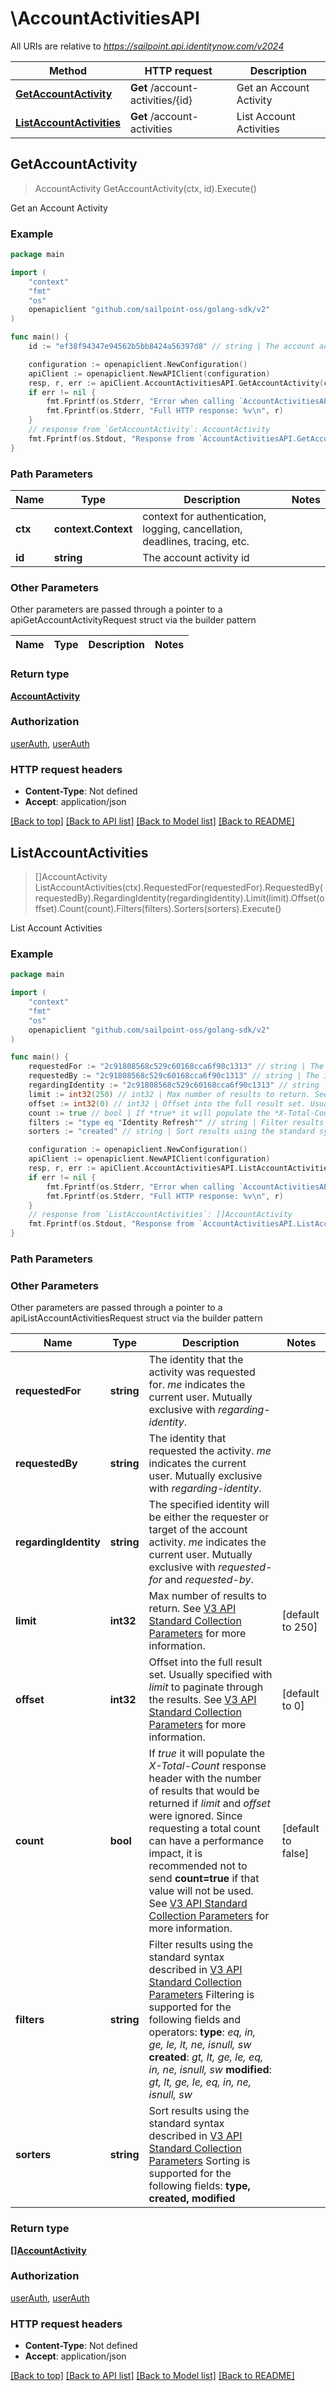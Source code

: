 # \AccountActivitiesAPI

All URIs are relative to *https://sailpoint.api.identitynow.com/v2024*

Method | HTTP request | Description
------------- | ------------- | -------------
[**GetAccountActivity**](AccountActivitiesAPI.md#GetAccountActivity) | **Get** /account-activities/{id} | Get an Account Activity
[**ListAccountActivities**](AccountActivitiesAPI.md#ListAccountActivities) | **Get** /account-activities | List Account Activities



## GetAccountActivity

> AccountActivity GetAccountActivity(ctx, id).Execute()

Get an Account Activity



### Example

```go
package main

import (
	"context"
	"fmt"
	"os"
	openapiclient "github.com/sailpoint-oss/golang-sdk/v2"
)

func main() {
	id := "ef38f94347e94562b5bb8424a56397d8" // string | The account activity id

	configuration := openapiclient.NewConfiguration()
	apiClient := openapiclient.NewAPIClient(configuration)
	resp, r, err := apiClient.AccountActivitiesAPI.GetAccountActivity(context.Background(), id).Execute()
	if err != nil {
		fmt.Fprintf(os.Stderr, "Error when calling `AccountActivitiesAPI.GetAccountActivity``: %v\n", err)
		fmt.Fprintf(os.Stderr, "Full HTTP response: %v\n", r)
	}
	// response from `GetAccountActivity`: AccountActivity
	fmt.Fprintf(os.Stdout, "Response from `AccountActivitiesAPI.GetAccountActivity`: %v\n", resp)
}
```

### Path Parameters


Name | Type | Description  | Notes
------------- | ------------- | ------------- | -------------
**ctx** | **context.Context** | context for authentication, logging, cancellation, deadlines, tracing, etc.
**id** | **string** | The account activity id | 

### Other Parameters

Other parameters are passed through a pointer to a apiGetAccountActivityRequest struct via the builder pattern


Name | Type | Description  | Notes
------------- | ------------- | ------------- | -------------


### Return type

[**AccountActivity**](AccountActivity.md)

### Authorization

[userAuth](../README.md#userAuth), [userAuth](../README.md#userAuth)

### HTTP request headers

- **Content-Type**: Not defined
- **Accept**: application/json

[[Back to top]](#) [[Back to API list]](../README.md#documentation-for-api-endpoints)
[[Back to Model list]](../README.md#documentation-for-models)
[[Back to README]](../README.md)


## ListAccountActivities

> []AccountActivity ListAccountActivities(ctx).RequestedFor(requestedFor).RequestedBy(requestedBy).RegardingIdentity(regardingIdentity).Limit(limit).Offset(offset).Count(count).Filters(filters).Sorters(sorters).Execute()

List Account Activities



### Example

```go
package main

import (
	"context"
	"fmt"
	"os"
	openapiclient "github.com/sailpoint-oss/golang-sdk/v2"
)

func main() {
	requestedFor := "2c91808568c529c60168cca6f90c1313" // string | The identity that the activity was requested for. *me* indicates the current user. Mutually exclusive with *regarding-identity*. (optional)
	requestedBy := "2c91808568c529c60168cca6f90c1313" // string | The identity that requested the activity. *me* indicates the current user. Mutually exclusive with *regarding-identity*. (optional)
	regardingIdentity := "2c91808568c529c60168cca6f90c1313" // string | The specified identity will be either the requester or target of the account activity. *me* indicates the current user. Mutually exclusive with *requested-for* and *requested-by*. (optional)
	limit := int32(250) // int32 | Max number of results to return. See [V3 API Standard Collection Parameters](https://developer.sailpoint.com/idn/api/standard-collection-parameters) for more information. (optional) (default to 250)
	offset := int32(0) // int32 | Offset into the full result set. Usually specified with *limit* to paginate through the results. See [V3 API Standard Collection Parameters](https://developer.sailpoint.com/idn/api/standard-collection-parameters) for more information. (optional) (default to 0)
	count := true // bool | If *true* it will populate the *X-Total-Count* response header with the number of results that would be returned if *limit* and *offset* were ignored.  Since requesting a total count can have a performance impact, it is recommended not to send **count=true** if that value will not be used.  See [V3 API Standard Collection Parameters](https://developer.sailpoint.com/idn/api/standard-collection-parameters) for more information. (optional) (default to false)
	filters := "type eq "Identity Refresh"" // string | Filter results using the standard syntax described in [V3 API Standard Collection Parameters](https://developer.sailpoint.com/idn/api/standard-collection-parameters#filtering-results)  Filtering is supported for the following fields and operators:  **type**: *eq, in, ge, le, lt, ne, isnull, sw*  **created**: *gt, lt, ge, le, eq, in, ne, isnull, sw*  **modified**: *gt, lt, ge, le, eq, in, ne, isnull, sw* (optional)
	sorters := "created" // string | Sort results using the standard syntax described in [V3 API Standard Collection Parameters](https://developer.sailpoint.com/idn/api/standard-collection-parameters#sorting-results)  Sorting is supported for the following fields: **type, created, modified** (optional)

	configuration := openapiclient.NewConfiguration()
	apiClient := openapiclient.NewAPIClient(configuration)
	resp, r, err := apiClient.AccountActivitiesAPI.ListAccountActivities(context.Background()).RequestedFor(requestedFor).RequestedBy(requestedBy).RegardingIdentity(regardingIdentity).Limit(limit).Offset(offset).Count(count).Filters(filters).Sorters(sorters).Execute()
	if err != nil {
		fmt.Fprintf(os.Stderr, "Error when calling `AccountActivitiesAPI.ListAccountActivities``: %v\n", err)
		fmt.Fprintf(os.Stderr, "Full HTTP response: %v\n", r)
	}
	// response from `ListAccountActivities`: []AccountActivity
	fmt.Fprintf(os.Stdout, "Response from `AccountActivitiesAPI.ListAccountActivities`: %v\n", resp)
}
```

### Path Parameters



### Other Parameters

Other parameters are passed through a pointer to a apiListAccountActivitiesRequest struct via the builder pattern


Name | Type | Description  | Notes
------------- | ------------- | ------------- | -------------
 **requestedFor** | **string** | The identity that the activity was requested for. *me* indicates the current user. Mutually exclusive with *regarding-identity*. | 
 **requestedBy** | **string** | The identity that requested the activity. *me* indicates the current user. Mutually exclusive with *regarding-identity*. | 
 **regardingIdentity** | **string** | The specified identity will be either the requester or target of the account activity. *me* indicates the current user. Mutually exclusive with *requested-for* and *requested-by*. | 
 **limit** | **int32** | Max number of results to return. See [V3 API Standard Collection Parameters](https://developer.sailpoint.com/idn/api/standard-collection-parameters) for more information. | [default to 250]
 **offset** | **int32** | Offset into the full result set. Usually specified with *limit* to paginate through the results. See [V3 API Standard Collection Parameters](https://developer.sailpoint.com/idn/api/standard-collection-parameters) for more information. | [default to 0]
 **count** | **bool** | If *true* it will populate the *X-Total-Count* response header with the number of results that would be returned if *limit* and *offset* were ignored.  Since requesting a total count can have a performance impact, it is recommended not to send **count&#x3D;true** if that value will not be used.  See [V3 API Standard Collection Parameters](https://developer.sailpoint.com/idn/api/standard-collection-parameters) for more information. | [default to false]
 **filters** | **string** | Filter results using the standard syntax described in [V3 API Standard Collection Parameters](https://developer.sailpoint.com/idn/api/standard-collection-parameters#filtering-results)  Filtering is supported for the following fields and operators:  **type**: *eq, in, ge, le, lt, ne, isnull, sw*  **created**: *gt, lt, ge, le, eq, in, ne, isnull, sw*  **modified**: *gt, lt, ge, le, eq, in, ne, isnull, sw* | 
 **sorters** | **string** | Sort results using the standard syntax described in [V3 API Standard Collection Parameters](https://developer.sailpoint.com/idn/api/standard-collection-parameters#sorting-results)  Sorting is supported for the following fields: **type, created, modified** | 

### Return type

[**[]AccountActivity**](AccountActivity.md)

### Authorization

[userAuth](../README.md#userAuth), [userAuth](../README.md#userAuth)

### HTTP request headers

- **Content-Type**: Not defined
- **Accept**: application/json

[[Back to top]](#) [[Back to API list]](../README.md#documentation-for-api-endpoints)
[[Back to Model list]](../README.md#documentation-for-models)
[[Back to README]](../README.md)

